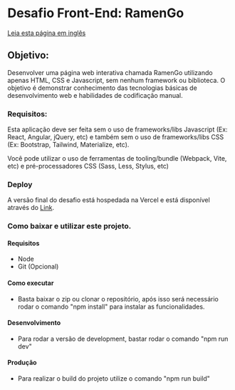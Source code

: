 # Desafio Front-End: RamenGo

[Leia esta página em inglês](https://github.com/MatheusVieira97/ramen-go/blob/production/README.en.md)

## Objetivo:

Desenvolver uma página web interativa chamada RamenGo utilizando apenas HTML, CSS e Javascript, sem nenhum framework ou biblioteca. O objetivo é demonstrar conhecimento das tecnologias básicas de desenvolvimento web e habilidades de codificação manual.

### Requisitos:

Esta aplicação deve ser feita sem o uso de frameworks/libs Javascript (Ex: React, Angular, jQuery, etc) e também sem o uso de frameworks/libs CSS (Ex: Bootstrap, Tailwind, Materialize, etc).

Você pode utilizar o uso de ferramentas de tooling/bundle (Webpack, Vite, etc) e pré-processadores CSS (Sass, Less, Stylus, etc)

### Deploy
A versão final do desafio está hospedada na Vercel e está disponível através do [Link](https://ramen-go-rdv.vercel.app).

### Como baixar e utilizar este projeto.
 #### Requisitos
 - Node
 - Git (Opcional)

 #### Como executar
 - Basta baixar o zip ou clonar o repositório, após isso será necessário rodar o comando "npm install" para instalar as funcionalidades.

 #### Desenvolvimento
 - Para rodar a versão de development, bastar rodar o comando "npm run dev"

 #### Produção
 - Para realizar o build do projeto utilize o comando "npm run build"





